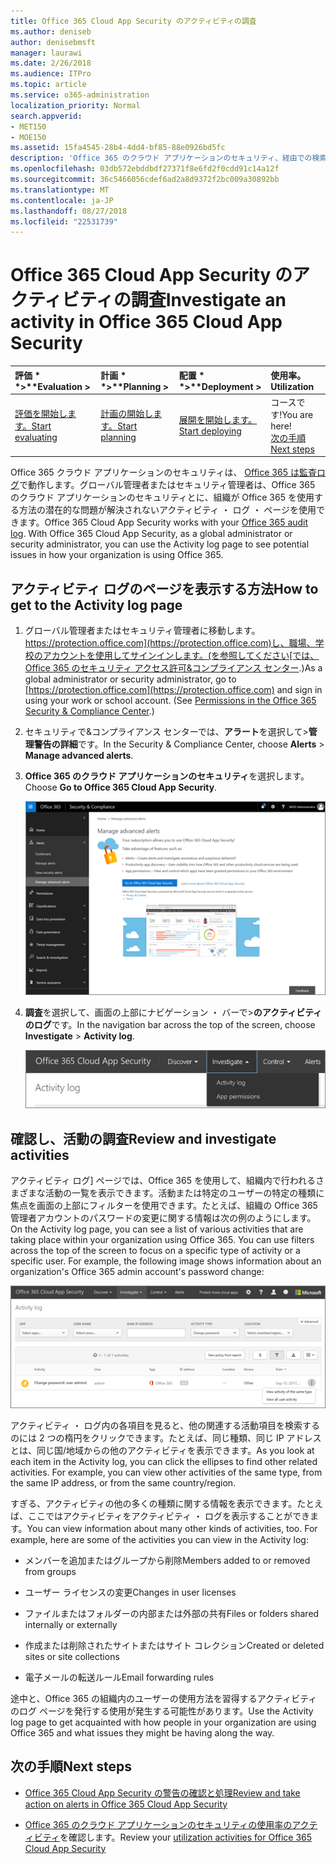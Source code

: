 ```yaml
---
title: Office 365 Cloud App Security のアクティビティの調査
ms.author: deniseb
author: denisebmsft
manager: laurawi
ms.date: 2/26/2018
ms.audience: ITPro
ms.topic: article
ms.service: o365-administration
localization_priority: Normal
search.appverid:
- MET150
- MOE150
ms.assetid: 15fa4545-28b4-4dd4-bf85-88e0926bd5fc
description: 'Office 365 のクラウド アプリケーションのセキュリティ、経由での検索について調査中の活動とアカウントで Office 365 環境内で起こってを確認できます。 '
ms.openlocfilehash: 03db572ebddbdf27371f8e6fd2f0cdd91c14a12f
ms.sourcegitcommit: 36c5466056cdef6ad2a8d9372f2bc009a30892bb
ms.translationtype: MT
ms.contentlocale: ja-JP
ms.lasthandoff: 08/27/2018
ms.locfileid: "22531739"
---
```

# <a name="investigate-an-activity-in-office-365-cloud-app-security"></a><span data-ttu-id="8a143-103">Office 365 Cloud App Security のアクティビティの調査</span><span class="sxs-lookup"><span data-stu-id="8a143-103">Investigate an activity in Office 365 Cloud App Security</span></span>
  
|<span data-ttu-id="8a143-104">評価 * *\>**</span><span class="sxs-lookup"><span data-stu-id="8a143-104">****Evaluation** \>**</span></span>|<span data-ttu-id="8a143-105">計画 * *\>**</span><span class="sxs-lookup"><span data-stu-id="8a143-105">****Planning** \>**</span></span>|<span data-ttu-id="8a143-106">配置 * *\>**</span><span class="sxs-lookup"><span data-stu-id="8a143-106">****Deployment** \>**</span></span>|<span data-ttu-id="8a143-107">使用率。</span><span class="sxs-lookup"><span data-stu-id="8a143-107">****Utilization****</span></span>|
|:-----|:-----|:-----|:-----|
|[<span data-ttu-id="8a143-108">評価を開始します。</span><span class="sxs-lookup"><span data-stu-id="8a143-108">Start evaluating</span></span>](office-365-cas-overview.md) <br/> |[<span data-ttu-id="8a143-109">計画の開始します。</span><span class="sxs-lookup"><span data-stu-id="8a143-109">Start planning</span></span>](get-ready-for-office-365-cas.md) <br/> |[<span data-ttu-id="8a143-110">展開を開始します。</span><span class="sxs-lookup"><span data-stu-id="8a143-110">Start deploying</span></span>](turn-on-office-365-cas.md) <br/> |<span data-ttu-id="8a143-111">コースです!</span><span class="sxs-lookup"><span data-stu-id="8a143-111">You are here!</span></span>  <br/> [<span data-ttu-id="8a143-112">次の手順</span><span class="sxs-lookup"><span data-stu-id="8a143-112">Next steps</span></span>](#next-steps) <br/> |
   
<span data-ttu-id="8a143-p101">Office 365 クラウド アプリケーションのセキュリティは、 [Office 365 は監査ログ](detailed-properties-in-the-office-365-audit-log.md)で動作します。グローバル管理者またはセキュリティ管理者は、Office 365 のクラウド アプリケーションのセキュリティとに、組織が Office 365 を使用する方法の潜在的な問題が解決されないアクティビティ ・ ログ ・ ページを使用できます。</span><span class="sxs-lookup"><span data-stu-id="8a143-p101">Office 365 Cloud App Security works with your [Office 365 audit log](detailed-properties-in-the-office-365-audit-log.md). With Office 365 Cloud App Security, as a global administrator or security administrator, you can use the Activity log page to see potential issues in how your organization is using Office 365.</span></span>
  
## <a name="how-to-get-to-the-activity-log-page"></a><span data-ttu-id="8a143-115">アクティビティ ログのページを表示する方法</span><span class="sxs-lookup"><span data-stu-id="8a143-115">How to get to the Activity log page</span></span>

1. <span data-ttu-id="8a143-p102">グローバル管理者またはセキュリティ管理者に移動します。[https://protection.office.com](https://protection.office.com)し、職場、学校のアカウントを使用してサインインします。(を参照してください[では、Office 365 のセキュリティ アクセス許可&amp;コンプライアンス センター](permissions-in-the-security-and-compliance-center.md).)</span><span class="sxs-lookup"><span data-stu-id="8a143-p102">As a global administrator or security administrator, go to [https://protection.office.com](https://protection.office.com) and sign in using your work or school account. (See [Permissions in the Office 365 Security &amp; Compliance Center](permissions-in-the-security-and-compliance-center.md).)</span></span>
    
2. <span data-ttu-id="8a143-118">セキュリティで&amp;コンプライアンス センターでは、**アラート**を選択して\>**管理警告の詳細**です。</span><span class="sxs-lookup"><span data-stu-id="8a143-118">In the Security &amp; Compliance Center, choose **Alerts** \> **Manage advanced alerts**.</span></span>
    
3. <span data-ttu-id="8a143-119">**Office 365 のクラウド アプリケーションのセキュリティ**を選択します。</span><span class="sxs-lookup"><span data-stu-id="8a143-119">Choose **Go to Office 365 Cloud App Security**.</span></span>
    
    ![セキュリティ&amp;コンプライアンス センターでは、Office 365 のクラウド アプリケーションのセキュリティに移動するのには高度な通知の管理を選択します。](media/958632d4-03e3-4ade-8e22-d5509db6fca7.png)
  
4. <span data-ttu-id="8a143-121">**調査**を選択して、画面の上部にナビゲーション ・ バーで\>**のアクティビティのログ**です。</span><span class="sxs-lookup"><span data-stu-id="8a143-121">In the navigation bar across the top of the screen, choose **Investigate** \> **Activity log**.</span></span>
    
    ![O365 CA ポータルでは、調査を選択します。](media/8c7b87c9-71a6-4952-adb2-185e941ffe9a.png)
  
## <a name="review-and-investigate-activities"></a><span data-ttu-id="8a143-123">確認し、活動の調査</span><span class="sxs-lookup"><span data-stu-id="8a143-123">Review and investigate activities</span></span>

<span data-ttu-id="8a143-p103">アクティビティ ログ] ページでは、Office 365 を使用して、組織内で行われるさまざまな活動の一覧を表示できます。活動または特定のユーザーの特定の種類に焦点を画面の上部にフィルターを使用できます。たとえば、組織の Office 365 管理者アカウントのパスワードの変更に関する情報は次の例のようにします。</span><span class="sxs-lookup"><span data-stu-id="8a143-p103">On the Activity log page, you can see a list of various activities that are taking place within your organization using Office 365. You can use filters across the top of the screen to focus on a specific type of activity or a specific user. For example, the following image shows information about an organization's Office 365 admin account's password change:</span></span>
  
![調査の選択では、Office 365 のクラウド アプリケーションのセキュリティ、\>のアクティビティのログです。](media/5d54600c-59cd-4f33-b4f0-29b75c37baae.png)
  
<span data-ttu-id="8a143-p104">アクティビティ ・ ログ内の各項目を見ると、他の関連する活動項目を検索するのには 2 つの楕円をクリックできます。たとえば、同じ種類、同じ IP アドレスとは、同じ国/地域からの他のアクティビティを表示できます。</span><span class="sxs-lookup"><span data-stu-id="8a143-p104">As you look at each item in the Activity log, you can click the ellipses to find other related activities. For example, you can view other activities of the same type, from the same IP address, or from the same country/region.</span></span>
  
<span data-ttu-id="8a143-p105">すぎる、アクティビティの他の多くの種類に関する情報を表示できます。たとえば、ここではアクティビティをアクティビティ ・ ログを表示することができます。</span><span class="sxs-lookup"><span data-stu-id="8a143-p105">You can view information about many other kinds of activities, too. For example, here are some of the activities you can view in the Activity log:</span></span>
  
- <span data-ttu-id="8a143-132">メンバーを追加またはグループから削除</span><span class="sxs-lookup"><span data-stu-id="8a143-132">Members added to or removed from groups</span></span>
    
- <span data-ttu-id="8a143-133">ユーザー ライセンスの変更</span><span class="sxs-lookup"><span data-stu-id="8a143-133">Changes in user licenses</span></span>
    
- <span data-ttu-id="8a143-134">ファイルまたはフォルダーの内部または外部の共有</span><span class="sxs-lookup"><span data-stu-id="8a143-134">Files or folders shared internally or externally</span></span>
    
- <span data-ttu-id="8a143-135">作成または削除されたサイトまたはサイト コレクション</span><span class="sxs-lookup"><span data-stu-id="8a143-135">Created or deleted sites or site collections</span></span>
    
- <span data-ttu-id="8a143-136">電子メールの転送ルール</span><span class="sxs-lookup"><span data-stu-id="8a143-136">Email forwarding rules</span></span>
    
<span data-ttu-id="8a143-137">途中と、Office 365 の組織内のユーザーの使用方法を習得するアクティビティのログ ページを発行する使用が発生する可能性があります。</span><span class="sxs-lookup"><span data-stu-id="8a143-137">Use the Activity log page to get acquainted with how people in your organization are using Office 365 and what issues they might be having along the way.</span></span>
  
## <a name="next-steps"></a><span data-ttu-id="8a143-138">次の手順</span><span class="sxs-lookup"><span data-stu-id="8a143-138">Next steps</span></span>

- [<span data-ttu-id="8a143-139">Office 365 Cloud App Security の警告の確認と処理</span><span class="sxs-lookup"><span data-stu-id="8a143-139">Review and take action on alerts in Office 365 Cloud App Security</span></span>](review-office-365-cas-alerts.md)
    
- <span data-ttu-id="8a143-140">[Office 365 のクラウド アプリケーションのセキュリティの使用率のアクティビティ](utilization-activities-for-ocas.md)を確認します。</span><span class="sxs-lookup"><span data-stu-id="8a143-140">Review your [utilization activities for Office 365 Cloud App Security](utilization-activities-for-ocas.md)</span></span>
    

